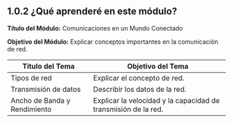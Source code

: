 ## 1.0.2 ¿Qué aprenderé en este módulo?

**Título del Módulo:** Comunicaciones en un Mundo Conectado

**Objetivo del Módulo:** Explicar conceptos importantes en la comunicación de red.

|Título del Tema|Objetivo del Tema|
|---|---|
|Tipos de red|Explicar el concepto de red.|
|Transmisión de datos|Describir los datos de la red.|
|Ancho de Banda y Rendimiento|Explicar la velocidad y la capacidad de transmisión de la red.|
